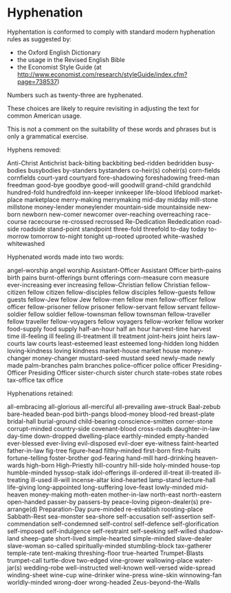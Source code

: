 Hyphenation
===========

Hyphentation is conformed to comply with standard modern hyphenation rules as suggested by:

* the Oxford English Dictionary
* the usage in the Revised English Bible
* the Economist Style Guide (at http://www.economist.com/research/styleGuide/index.cfm?page=738537)

Numbers such as twenty-three are hyphenated.

These choices are likely to require revisiting in adjusting the text for common American usage.

This is not a comment on the suitability of these words and phrases but is only a grammatical exercise.

Hyphens removed:

Anti-Christ		Antichrist
back-biting		backbiting
bed-ridden		bedridden
busy-bodies		busybodies
by-standers  	bystanders
co-heir(s)		coheir(s)
corn-fields  	cornfields
court-yard		courtyard
fore-shadowing	foreshadowing
freed-man		freedman
good-bye        goodbye
good-will		goodwill
grand-child		grandchild
hundred-fold  	hundredfold
inn-keeper  	innkeeper
life-blood  	lifeblood
market-place	marketplace
merry-making	merrymaking
mid-day			midday
mill-stone 		millstone
money-lender 	moneylender
mountain-side  	mountainside
new-born		newborn
new-comer		newcomer
over-reaching	overreaching
race-course		racecourse
re-crossed  	recrossed
Re-Dedication	Rededication
road-side		roadside
stand-point		standpoint
three-fold		threefold
to-day			today
to-morrow		tomorrow
to-night  		tonight
up-rooted		uprooted
white-washed	whitewashed


Hyphenated words made into two words:

angel-worship		angel worship
Assistant-Officer	Assistant Officer
birth-pains		    birth pains
burnt-offerings  	burnt offerings
corn-measure		corn measure
ever-increasing	    ever increasing
fellow-Christian	fellow Christian
fellow-citizen  	fellow citizen
fellow-disciples	fellow disciples
fellow-guests  		fellow guests
fellow-Jew			fellow Jew
fellow-men			fellow men
fellow-officer  	fellow officer
fellow-prisoner		fellow prisoner
fellow-servant		fellow servant
fellow-soldier  	fellow soldier
fellow-townsman		fellow townsman
fellow-traveller	fellow traveller
fellow-voyagers		fellow voyagers
fellow-worker		fellow worker
food-supply			food supply
half-an-hour  		half an hour
harvest-time  		harvest time
ill-feeling	    	ill feeling
ill-treatment   	ill treatment
joint-heirs  		joint heirs
law-courts			law courts
least-esteemed  	least esteemed
long-hidden	    	long hidden
loving-kindness	    loving kindness
market-house		market house
money-changer		money-changer
mustard-seed    	mustard seed
newly-made			newly made
palm-branches		palm branches
police-officer		police officer
Presiding-Officer	Presiding Officer
sister-church      	sister church
state-robes			state robes
tax-office			tax office


Hyphenations retained:


all-embracing
all-glorious
all-merciful
all-prevailing
awe-struck
Baal-zebub
bare-headed
bean-pod
birth-pangs
blood-money
blood-red
breast-plate
bridal-hall
burial-ground
child-bearing
conscience-smitten
corner-stone
corrupt-minded
country-side
covenant-blood
cross-roads
daughter-in-law
day-time
down-dropped
dwelling-place
earthly-minded
empty-handed
ever-blessed
ever-living
evil-disposed
evil-doer
eye-witness
faint-hearted
father-in-law
fig-tree
figure-head
filthy-minded
first-born
first-fruits
fortune-telling
foster-brother
god-fearing
hand-mill
hard-drinking
heaven-wards
high-born
High-Priestly
hill-country
hill-side
holy-minded
house-top
humble-minded
hyssop-stalk
idol-offerings
ill-ordered
ill-treat
ill-treated
ill-treating
ill-used
ill-will
incense-altar
kind-hearted
lamp-stand
lecture-hall
life-giving
long-appointed
long-suffering
love-feast
lowly-minded
mid-heaven
money-making
moth-eaten
mother-in-law
north-east
north-eastern
open-handed
passer-by
passers-by
peace-loving
pigeon-dealer(s)
pre-arrange(d)
Preparation-Day
pure-minded
re-establish
roosting-place
Sabbath-Rest
sea-monster
sea-shore
self-accusation
self-assertion
self-commendation
self-condemned
self-control
self-defence
self-glorification
self-imposed
self-indulgence
self-restraint
self-seeking
self-willed
shadow-land
sheep-gate
short-lived
simple-hearted
simple-minded
slave-dealer
slave-woman
so-called
spiritually-minded
stumbling-block
tax-gatherer
temple-rate
tent-making
threshing-floor
true-hearted
Trumpet-Blasts
trumpet-call
turtle-dove
two-edged
vine-grower
wallowing-place
water-jar(s)
wedding-robe
well-instructed
well-known
well-versed
wide-spread
winding-sheet
wine-cup
wine-drinker
wine-press
wine-skin
winnowing-fan
worldly-minded
wrong-doer
wrong-headed
Zeus-beyond-the-Walls
